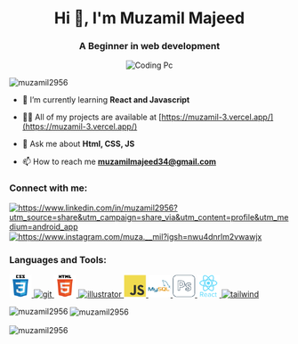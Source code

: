 <h1 align="center">Hi 👋, I'm Muzamil Majeed</h1>
<h3 align="center">A Beginner in web development</h3>
<div align="center">
<img src="https://cdn.dribbble.com/users/330915/screenshots/3587000/10_coding_dribbble.gif" alt="Coding Pc" width="500" height="400"> 
</div>
<p align="left"> <img src="https://komarev.com/ghpvc/?username=muzamil2956&label=Profile%20views&color=0e75b6&style=flat" alt="muzamil2956" /> </p>

- 🌱 I’m currently learning **React and Javascript**

- 👨‍💻 All of my projects are available at [https://muzamil-3.vercel.app/](https://muzamil-3.vercel.app/)

- 💬 Ask me about **Html, CSS, JS**

- 📫 How to reach me **muzamilmajeed34@gmail.com**

<h3 align="left">Connect with me:</h3>
<p align="left">
<a href="https://linkedin.com/in/https://www.linkedin.com/in/muzamil2956?utm_source=share&utm_campaign=share_via&utm_content=profile&utm_medium=android_app" target="blank"><img align="center" src="https://raw.githubusercontent.com/rahuldkjain/github-profile-readme-generator/master/src/images/icons/Social/linked-in-alt.svg" alt="https://www.linkedin.com/in/muzamil2956?utm_source=share&utm_campaign=share_via&utm_content=profile&utm_medium=android_app" height="30" width="40" /></a>
<a href="https://instagram.com/https://www.instagram.com/muza.__mil?igsh=nwu4dnrlm2vwawjx" target="blank"><img align="center" src="https://raw.githubusercontent.com/rahuldkjain/github-profile-readme-generator/master/src/images/icons/Social/instagram.svg" alt="https://www.instagram.com/muza.__mil?igsh=nwu4dnrlm2vwawjx" height="30" width="40" /></a>
</p>

<h3 align="left">Languages and Tools:</h3>
<p align="left"> <a href="https://www.w3schools.com/css/" target="_blank" rel="noreferrer"> <img src="https://raw.githubusercontent.com/devicons/devicon/master/icons/css3/css3-original-wordmark.svg" alt="css3" width="40" height="40"/> </a> <a href="https://git-scm.com/" target="_blank" rel="noreferrer"> <img src="https://www.vectorlogo.zone/logos/git-scm/git-scm-icon.svg" alt="git" width="40" height="40"/> </a> <a href="https://www.w3.org/html/" target="_blank" rel="noreferrer"> <img src="https://raw.githubusercontent.com/devicons/devicon/master/icons/html5/html5-original-wordmark.svg" alt="html5" width="40" height="40"/> </a> <a href="https://www.adobe.com/in/products/illustrator.html" target="_blank" rel="noreferrer"> <img src="https://www.vectorlogo.zone/logos/adobe_illustrator/adobe_illustrator-icon.svg" alt="illustrator" width="40" height="40"/> </a> <a href="https://developer.mozilla.org/en-US/docs/Web/JavaScript" target="_blank" rel="noreferrer"> <img src="https://raw.githubusercontent.com/devicons/devicon/master/icons/javascript/javascript-original.svg" alt="javascript" width="40" height="40"/> </a> <a href="https://www.mysql.com/" target="_blank" rel="noreferrer"> <img src="https://raw.githubusercontent.com/devicons/devicon/master/icons/mysql/mysql-original-wordmark.svg" alt="mysql" width="40" height="40"/> </a> <a href="https://www.photoshop.com/en" target="_blank" rel="noreferrer"> <img src="https://raw.githubusercontent.com/devicons/devicon/master/icons/photoshop/photoshop-line.svg" alt="photoshop" width="40" height="40"/> </a> <a href="https://reactjs.org/" target="_blank" rel="noreferrer"> <img src="https://raw.githubusercontent.com/devicons/devicon/master/icons/react/react-original-wordmark.svg" alt="react" width="40" height="40"/> </a> <a href="https://tailwindcss.com/" target="_blank" rel="noreferrer"> <img src="https://www.vectorlogo.zone/logos/tailwindcss/tailwindcss-icon.svg" alt="tailwind" width="40" height="40"/> </a> </p>

<p><img align="left" src="https://github-readme-stats.vercel.app/api/top-langs?username=muzamil2956&show_icons=true&locale=en&layout=compact" alt="muzamil2956" /></p>

<p>&nbsp;<img align="center" src="https://github-readme-stats.vercel.app/api?username=muzamil2956&show_icons=true&locale=en" alt="muzamil2956" /></p>

<p><img align="center" src="https://github-readme-streak-stats.herokuapp.com/?user=muzamil2956&" alt="muzamil2956" /></p>
